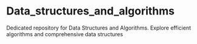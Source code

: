 # Data_structures_and_algorithms
Dedicated repository for Data Structures and Algorithms. Explore efficient algorithms and comprehensive data structures
